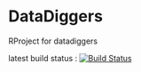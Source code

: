 # DataDiggers
RProject for datadiggers

latest build status : [![Build Status](https://travis-ci.org/rlondt/DataDiggersRProject.svg?branch=master)](https://travis-ci.org/rlondt/DataDiggersRProject)
